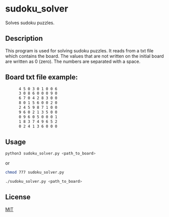 # sudoku_solver

Solves sudoku puzzles. 

## Description

This program is used for solving sudoku puzzles. It reads from a txt file which
contains the board. The values that are not written on the initial board are
written as 0 (zero). The numbers are separated with a space.

## Board txt file example:

```txt
      4 5 0 3 0 1 0 0 6
      3 0 8 6 0 0 0 9 0
      6 7 0 4 2 8 3 0 0
      8 0 1 5 6 0 0 2 0
      2 4 5 9 8 7 1 0 0
      9 6 0 2 1 3 5 0 0
      0 9 6 0 5 0 0 0 1
      1 8 3 7 4 9 6 5 2
      0 2 4 1 3 6 0 0 0
```

## Usage

```bash
python3 sudoku_solver.py <path_to_board>
```
or

```bash
chmod 777 sudoku_solver.py
```
```bash
./sudoku_solver.py <path_to_board>
```

## License
[MIT](https://choosealicense.com/licenses/mit/)
